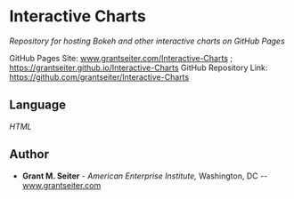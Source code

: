 # Interactive Charts
*Repository for hosting Bokeh and other interactive charts on GitHub Pages*

GitHub Pages Site: www.grantseiter.com/Interactive-Charts ; https://grantseiter.github.io/Interactive-Charts
GitHub Repository Link: https://github.com/grantseiter/Interactive-Charts

## Language

*HTML*

## Author

* **Grant M. Seiter** - *American Enterprise Institute,* Washington, DC -- www.grantseiter.com
